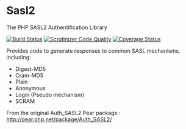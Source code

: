 Sasl2
=====

The PHP SASL2 Authentification Library

[![Build Status](https://travis-ci.org/fabiang/sasl.svg?branch=master)](https://travis-ci.org/fabiang/sasl) [![Scrutinizer Code Quality](https://scrutinizer-ci.com/g/fabiang/sasl/badges/quality-score.png?b=master)](https://scrutinizer-ci.com/g/fabiang/sasl/?branch=master) [![Coverage Status](https://img.shields.io/coveralls/fabiang/sasl.svg)](https://coveralls.io/r/fabiang/sasl)

Provides code to generate responses to common SASL mechanisms, including:
* Digest-MD5
* Cram-MD5
* Plain
* Anonymous
* Login (Pseudo mechanism)
* SCRAM

From the original Auth_SASL2 Pear package : http://pear.php.net/package/Auth_SASL2/
